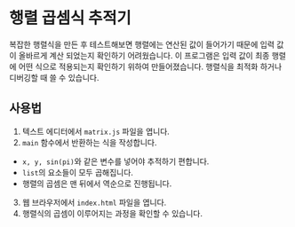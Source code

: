 행렬 곱셈식 추적기
==============================
복잡한 행렬식을 만든 후 테스트해보면 행렬에는 연산된 값이 들어가기 때문에 입력 값이 올바르게 계산 되었는지 확인하기 어려웠습니다.
이 프로그램은 입력 값이 최종 행렬에 어떤 식으로 적용되는지 확인하기 위하여 만들어졌습니다.
행렬식을 최적화 하거나 디버깅할 때 쓸 수 있습니다.


사용법
----------
1. 텍스트 에디터에서 `matrix.js` 파일을 엽니다.
2. `main` 함수에서 반환하는 식을 작성합니다.
  - `x, y, sin(pi)`와 같은 변수를 넣어야 추적하기 편합니다.
  - `list`의 요소들이 모두 곱해집니다.
  - 행렬의 곱셈은 맨 뒤에서 역순으로 진행됩니다.
3. 웹 브라우저에서 `index.html` 파일을 엽니다.
4. 행렬식의 곱셈이 이루어지는 과정을 확인할 수 있습니다.